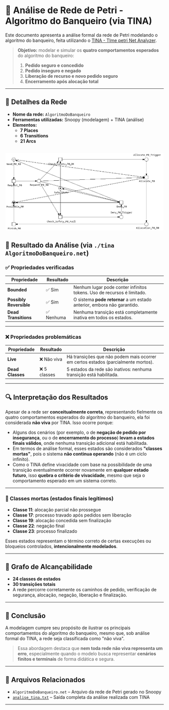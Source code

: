 # 🔐 Análise de Rede de Petri - Algoritmo do Banqueiro (via TINA)

Este documento apresenta a análise formal da rede de Petri modelando o algoritmo do banqueiro, feita utilizando o [TINA - TIme petri Net Analyzer](https://projects.laas.fr/tina/).

> **Objetivo:** modelar e simular os **quatro comportamentos esperados** do algoritmo do banqueiro:
>
> 1. **Pedido seguro e concedido**
> 2. **Pedido inseguro e negado**
> 3. **Liberação de recurso e novo pedido seguro**
> 4. **Encerramento após alocação total**

---

## 📄 Detalhes da Rede

- **Nome da rede:** `AlgoritmoDoBanqueiro`
- **Ferramentas utilizadas:** Snoopy (modelagem) + TINA (análise)
- **Elementos:**
  - **7 Places**
  - **6 Transitions**
  - **21 Arcs**

![Image](../img/Rede_de_Petri_sem_concorrencia.png)
---

## 🧪 Resultado da Análise (via `./tina AlgoritmoDoBanqueiro.net`)

### ✅ Propriedades verificadas

| Propriedade              | Resultado         | Descrição                                                                 |
|--------------------------|-------------------|---------------------------------------------------------------------------|
| **Bounded**              | ✅ Sim             | Nenhum lugar pode conter infinitos tokens. Uso de recursos é limitado.   |
| **Possibly Reversible**  | ✅ Sim             | O sistema **pode retornar** a um estado anterior, embora não garantido.  |
| **Dead Transitions**     | ✅ Nenhuma         | Nenhuma transição está completamente inativa em todos os estados.        |

---

### ❌ Propriedades problemáticas

| Propriedade              | Resultado        | Descrição                                                                 |
|--------------------------|------------------|---------------------------------------------------------------------------|
| **Live**                 | ❌ Não viva       | Há transições que não podem mais ocorrer em certos estados (parcialmente mortos). |
| **Dead Classes**         | ❌ 5 classes      | 5 estados da rede são inativos: nenhuma transição está habilitada.       |

---

## 🔍 Interpretação dos Resultados

Apesar de a rede ser **conceitualmente correta**, representando fielmente os quatro comportamentos esperados do algoritmo do banqueiro, ela foi considerada **não viva** por TINA. Isso ocorre porque:

- Alguns dos cenários (por exemplo, o de **negação de pedido por insegurança**, ou o de **encerramento do processo**) **levam a estados finais válidos**, onde nenhuma transição adicional está habilitada.
- Em termos de análise formal, esses estados são considerados **"classes mortas"**, pois o sistema **não continua operando** (não é um ciclo infinito).
- Como o TINA define vivacidade com base na possibilidade de uma transição eventualmente ocorrer novamente em **qualquer estado futuro**, isso **quebra o critério de vivacidade**, mesmo que seja o comportamento esperado em um sistema correto.

---

### 🧩 Classes mortas (estados finais legítimos)

- **Classe 11**: alocação parcial não prossegue
- **Classe 17**: processo travado após pedidos sem liberação
- **Classe 19**: alocação concedida sem finalização
- **Classe 22**: negação final
- **Classe 23**: processo finalizado

Esses estados representam o término correto de certas execuções ou bloqueios controlados, **intencionalmente modelados**.

---

## 🔁 Grafo de Alcançabilidade

- **24 classes de estados**
- **30 transições totais**
- A rede percorre corretamente os caminhos de pedido, verificação de segurança, alocação, negação, liberação e finalização.

---

## 🧠 Conclusão

A modelagem cumpre seu propósito de ilustrar os principais comportamentos do algoritmo do banqueiro, mesmo que, sob análise formal do TINA, a rede seja classificada como "não viva".

> Essa abordagem destaca que **nem toda rede não viva representa um erro**, especialmente quando o modelo busca representar **cenários finitos e terminais** de forma didática e segura.

---

## 📁 Arquivos Relacionados

- `AlgoritmoDoBanqueiro.net` – Arquivo da rede de Petri gerado no Snoopy
- [`analise_tina.txt`](../src/analise_tina.txt) – Saída completa da análise realizada com TINA

---

